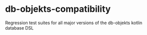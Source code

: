 # db-objekts-compatibility
Regression test suites for all major versions of the db-objekts kotlin database DSL
